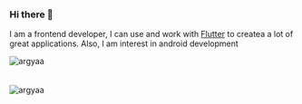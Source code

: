 ### Hi there 👋

I am a frontend developer, I can use and work with [Flutter](https://flutter.dev/) to createa a lot of great applications. Also, I am interest in android development

<!--
**argyaa/argyaa** is a ✨ _special_ ✨ repository because its `README.md` (this file) appears on your GitHub profile.

Here are some ideas to get you started:

- 🔭 I’m currently working on ...
- 🌱 I’m currently learning ...
- 👯 I’m looking to collaborate on ...
- 🤔 I’m looking for help with ...
- 💬 Ask me about ...
- 📫 How to reach me: ...
- 😄 Pronouns: ...
- ⚡ Fun fact: ...
-->

<!-- ![argyaa's github stats](https://github-readme-stats.vercel.app/api?username=argyaa&theme=merko&show_icons=true) -->

<div><img align="center" src="https://github-readme-stats.vercel.app/api/top-langs/?username=argyaa&layout=compact&hide=html" alt="argyaa" /></div>
<br />
<br />
<div><img align="center" src="https://github-readme-stats.vercel.app/api?username=argyaa&show_icons=true" alt="argyaa" /></div>
